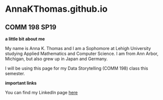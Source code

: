# AnnaKThomas.github.io

## COMM 198 SP19


**a little bit about me**

My name is Anna K. Thomas and I am a Sophomore at Lehigh University studying Applied Mathematics and Computer Science.
I am from Ann Arbor, Michigan, but also grew up in Japan and Germany. 

I will be using this page for my Data Storytelling (COMM 198) class this semester.


**important links**

You can find my LinkedIn page [here](www.linkedin.com/in/anna-thomas-391390166)
